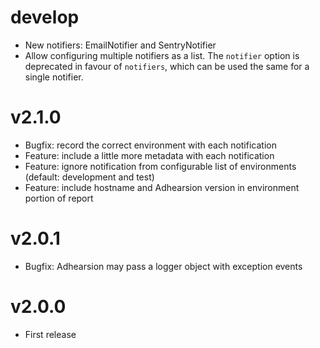 # develop
  * New notifiers: EmailNotifier and SentryNotifier
  * Allow configuring multiple notifiers as a list. The `notifier` option is deprecated in favour of `notifiers`, which can be used the same for a single notifier.

# v2.1.0
  * Bugfix: record the correct environment with each notification
  * Feature: include a little more metadata with each notification
  * Feature: ignore notification from configurable list of environments (default: development and test)
  * Feature: include hostname and Adhearsion version in environment portion of report

# v2.0.1
  * Bugfix: Adhearsion may pass a logger object with exception events

# v2.0.0
  * First release
